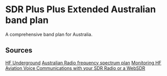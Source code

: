 # SDR Plus Plus Extended Australian band plan
A comprehensive band plan for Australia.

## Sources
[HF Underground](https://www.hfunderground.com/wiki/index.php/HF_marine)
[Australian Radio frequency spectrum plan](https://www.acma.gov.au/sites/default/files/2021-07/Australian%20Radiofrequency%20Spectrum%20Plan%202021_Including%20general%20information.pdf)
[Monitoring HF Aviation Voice Communications with your SDR Radio or a WebSDR](https://www.youtube.com/watch?v=HUL2luHkH7Y&t=107s)